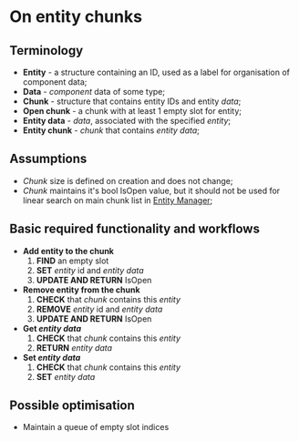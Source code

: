 # On entity chunks

## Terminology
- **Entity** - a structure containing an ID, used as a label for organisation of component data;
- **Data** - *component* data of some type;
- **Chunk** - structure that contains entity IDs and entity *data*;
- **Open chunk** - a chunk with at least 1 empty slot for entity;
- **Entity data** - *data*, associated with the specified *entity*;
- **Entity chunk** - *chunk* that contains *entity data*;

## Assumptions
- *Chunk* size is defined on creation and does not change;
- *Chunk* maintains it's bool IsOpen value, but it should not be used for linear search on main chunk list in [Entity Manager](./entityManager.md);

## Basic required functionality and workflows
- **Add entity to the chunk**
	1. **FIND** an empty slot
	2. **SET** *entity* id and *entity data*
	3. **UPDATE AND RETURN** IsOpen
- **Remove entity from the chunk**
	1. **CHECK** that *chunk* contains this *entity*
	2. **REMOVE** *entity* id and *entity data*
	3. **UPDATE AND RETURN** IsOpen
- **Get *entity data***
	1. **CHECK** that *chunk* contains this *entity*
	2. **RETURN** *entity data*
- **Set *entity data***
	1. **CHECK** that *chunk* contains this *entity*
	2. **SET** *entity data*
	
## Possible optimisation
- Maintain a queue of empty slot indices